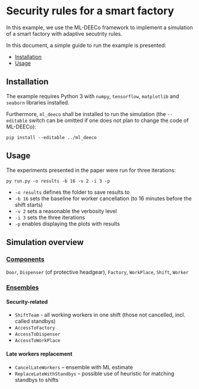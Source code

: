 # Security rules for a smart factory

In this example, we use the ML-DEECo framework to implement a simulation of a smart factory with adaptive secutrity rules. 

In this document, a simple guide to run the example is presented:

- [Installation](#installation)
- [Usage](#usage)

## Installation

The example requires Python 3 with `numpy`, `tensorflow`, `matplotlib` and `seaborn` libraries installed.

Furthermore, `ml_deeco` shall be installed to run the simulation (the `--editable` switch can be omitted if one does not plan to change the code of ML-DEECo):

```
pip install --editable ../ml_deeco
```

## Usage

The experiments presented in the paper were run for three iterations:

```
py run.py -o results -b 16 -v 2 -i 3 -p
```

* `-o results` defines the folder to save results to
* `-b 16` sets the baseline for worker cancellation (to 16 minutes before the shift starts) 
* `-v 2` sets a reasonable the verbosity level
* `-i 3` sets the three iterations
* `-p` enables displaying the plots with results

## Simulation overview

### [Components](components.py)

`Door`, `Dispenser` (of protective headgear), `Factory`, `WorkPlace`, `Shift`, `Worker`

### [Ensembles](ensembles.py)

#### Security-related

* `ShiftTeam` - all working workers in one shift (those not cancelled, incl. called standbys)
* `AccessToFactory`
* `AccessToDispenser`
* `AccessToWorkPlace`

#### Late workers replacement

* `CancelLateWorkers` &ndash; ensemble with ML estimate
* `ReplaceLateWithStandbys` &ndash; possible use of heuristic for matching standbys to shifts
